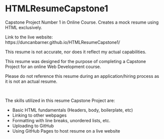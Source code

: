 # HTMLResumeCapstone1
Capstone Project Number 1 in Online Course. Creates a mock resume using HTML exclusively.
<p>Link to the live website: https://duncanbarner.github.io/HTMLResumeCapstone1/<p>
<p>This resume is not accurate, nor does it reflect my actual capabilities. </p>
<p>This resume was designed for the purpose of completing a Capstone Project for an online Web Development course.</p>
<p>Please do not reference this resume during an application/hiring process as it is not an actual resume.</p>
<br>
<p>The skills utilized in this resume Capstone Project  are:</p>
  <ul>
    <li>Basic HTML fundamentals (Headers, body, boilerplate, etc)</li>
  <li>Linking to other webpages</li>
  <li>Formatting with line breaks, unordered lists, etc.</li>
  <li>Uploading to GitHub</li>
 <li> Using GitHub Pages to host resume on a live website</li>
  </ul>
